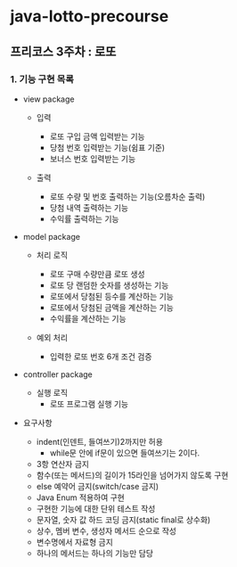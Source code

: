 # java-lotto-precourse
## 프리코스 3주차 : 로또
### 1. 기능 구현 목록
* view package
  * 입력
    * 로또 구입 금액 입력받는 기능
    * 당첨 번호 입력받는 기능(쉼표 기준)
    * 보너스 번호 입력받는 기능
  
  * 출력
    * 로또 수량 및 번호 출력하는 기능(오름차순 출력)
    * 당첨 내역 출력하는 기능
    * 수익률 출력하는 기능
  
* model package
  * 처리 로직
    * 로또 구매 수량만큼 로또 생성
    * 로또 당 랜덤한 숫자를 생성하는 기능
    * 로또에서 당첨된 등수를 계산하는 기능
    * 로또에서 당첨된 금액을 계산하는 기능
    * 수익률을 계산하는 기능
  
  * 예외 처리
    * 입력한 로또 번호 6개 조건 검증
    

* controller package
  * 실행 로직
    * 로또 프로그램 실행 기능

  

* 요구사항
  * indent(인덴트, 들여쓰기)2까지만 허용
    * while문 안에 if문이 있으면 들여쓰기는 2이다.
  * 3항 연산자 금지
  * 함수(또는 메서드)의 길이가 15라인을 넘어가지 않도록 구현
  * else 예약어 금지(switch/case 금지)
  * Java Enum 적용하여 구현
  * 구현한 기능에 대한 단위 테스트 작성
  * 문자열, 숫자 값 하드 코딩 금지(static final로 상수화)
  * 상수, 멤버 변수, 생성자 메서드 순으로 작성
  * 변수명에서 자료형 금지
  * 하나의 메서드는 하나의 기능만 담당
    
   